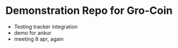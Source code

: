 # Demonstration Repo for Gro-Coin

* Testing tracker integration
* demo for ankur
* meeting 8 apr, again
